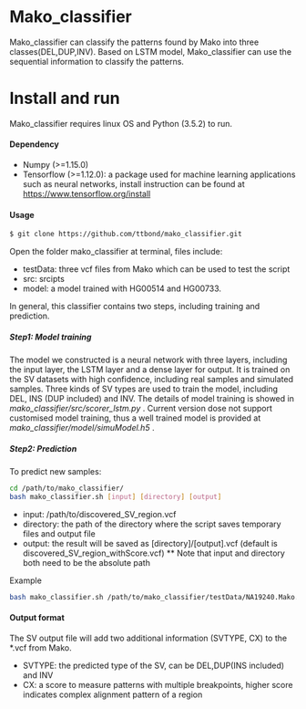 # Mako_classifier
Mako_classifier can classify the patterns found by Mako into three classes(DEL,DUP,INV). Based on LSTM model, Mako_classifier can use the sequential information to classify the patterns.

# Install and run

Mako_classifier requires linux OS and Python (3.5.2) to run.

#### Dependency
* Numpy (>=1.15.0)
* Tensorflow (>=1.12.0): a package used for machine learning applications such as neural networks, install instruction can be found at https://www.tensorflow.org/install

#### Usage
```sh
$ git clone https://github.com/ttbond/mako_classifier.git
```

Open the folder mako_classifier at terminal, files include:

* testData: three vcf files from Mako which can be used to test the script
* src: srcipts
* model: a model trained with HG00514 and HG00733.

In general, this classifier contains two steps, including training and prediction. 
##### Step1: Model training
The model we constructed is a neural network with three layers, including the input layer, the LSTM layer and a dense layer for output. It is trained on the SV datasets with high confidence, including real samples and simulated samples. Three kinds of SV types are used to train the model, including DEL, INS (DUP included) and INV. The details of model training is showed in *mako_classifier/src/scorer_lstm.py* . Current version dose not support customised model training, thus a well trained model is provided at *mako_classifier/model/simuModel.h5* .
##### Step2: Prediction

To predict new samples:
```sh
cd /path/to/mako_classifier/
bash mako_classifier.sh [input] [directory] [output]
```
* input: /path/to/discovered_SV_region.vcf
* directory: the path of the directory where the script saves temporary files and output file
* output: the result will be saved as [directory]/[output].vcf (default is discovered_SV_region_withScore.vcf)
** Note that input and directory both need to be the absolute path

Example
``` sh
bash mako_classifier.sh /path/to/mako_classifier/testData/NA19240.Mako.reproduce.vcf /path/to/work/directory NA19240
```

#### Output format
The SV output file will add two additional information (SVTYPE, CX) to the *.vcf from Mako.
* SVTYPE: the predicted type of the SV, can be DEL,DUP(INS included) and INV
* CX: a score to measure patterns with multiple breakpoints, higher score indicates complex alignment pattern of a region


